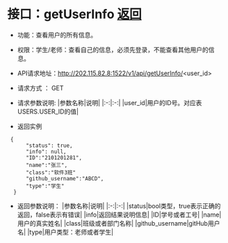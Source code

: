 ﻿# 接口：getUserInfo [返回](./REDEME.md)
- 功能：查看用户的所有信息。
- 权限：学生/老师：查看自己的信息，必须先登录，不能查看其他用户的信息。
- API请求地址：http://202.115.82.8:1522/v1/api/getUserInfo/<user_id>
- 请求方式 ： GET
- 请求参数说明:
|参数名称|说明|
|:-:|:-:|
|user_id|用户的ID号。对应表USERS.USER_ID的值|


- 返回实例
```
 {         
      "status": true,
      "info": null,
      "ID":"2101201281",    
      "name":"张三",
      "class":"软件3班"
      "github_username":"ABCD",
      "type":"学生"  
  }
```
- 返回参数说明：
|参数名称|说明|
|:-:|:-:|
|status|bool类型，true表示正确的返回，false表示有错误|
|info|返回结果说明信息|
|ID|学号或者工号|
|name|用户的真实姓名|
|class|班级或者部门名称|
|github_username|gitHub用户名|
|type|用户类型：老师或者学生|



